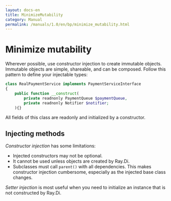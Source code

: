 ```yaml
---
layout: docs-en
title: MinimizeMutability
category: Manual
permalink: /manuals/1.0/en/bp/minimize_mutability.html
---
```

# Minimize mutability

Wherever possible, use constructor injection to create immutable objects.
Immutable objects are simple, shareable, and can be composed. Follow this
pattern to define your injectable types:

```php
class RealPaymentService implements PaymentServiceInterface
{
    public function __construct(
        private readnonly PaymentQueue $paymentQueue,
        private readnonly Notifier $notifier;
    ){}
```

All fields of this class are readonly and initialized by a constructor.

## Injecting methods

*Constructor injection* has some limitations:

*   Injected constructors may not be optional.
*   It cannot be used unless objects are created by Ray.Di.
*   Subclasses must call `parent()` with all dependencies. This makes constructor
    injection cumbersome, especially as the injected base class changes.

*Setter injection* is most useful when you need to initialize an instance that
is not constructed by Ray.Di.
